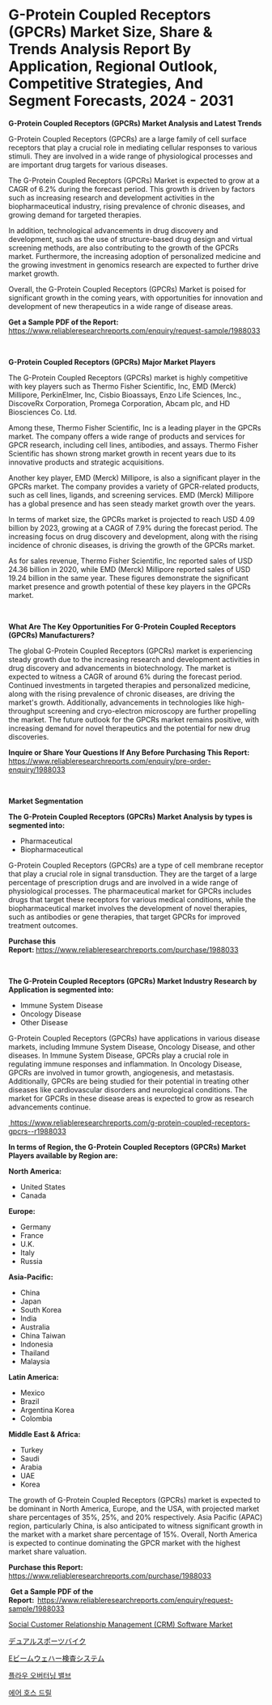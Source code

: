 <p><h1>G-Protein Coupled Receptors (GPCRs) Market Size, Share & Trends Analysis Report By Application, Regional Outlook, Competitive Strategies, And Segment Forecasts, 2024 - 2031</h1></p><p><strong>G-Protein Coupled Receptors (GPCRs) Market Analysis and Latest Trends</strong></p>
<p><p>G-Protein Coupled Receptors (GPCRs) are a large family of cell surface receptors that play a crucial role in mediating cellular responses to various stimuli. They are involved in a wide range of physiological processes and are important drug targets for various diseases.</p><p>The G-Protein Coupled Receptors (GPCRs) Market is expected to grow at a CAGR of 6.2% during the forecast period. This growth is driven by factors such as increasing research and development activities in the biopharmaceutical industry, rising prevalence of chronic diseases, and growing demand for targeted therapies.</p><p>In addition, technological advancements in drug discovery and development, such as the use of structure-based drug design and virtual screening methods, are also contributing to the growth of the GPCRs market. Furthermore, the increasing adoption of personalized medicine and the growing investment in genomics research are expected to further drive market growth.</p><p>Overall, the G-Protein Coupled Receptors (GPCRs) Market is poised for significant growth in the coming years, with opportunities for innovation and development of new therapeutics in a wide range of disease areas.</p></p>
<p><strong>Get a Sample PDF of the Report:&nbsp;</strong> <a href="https://www.reliableresearchreports.com/enquiry/request-sample/1988033">https://www.reliableresearchreports.com/enquiry/request-sample/1988033</a></p>
<p>&nbsp;</p>
<p><strong>G-Protein Coupled Receptors (GPCRs) Major Market Players</strong></p>
<p><p>The G-Protein Coupled Receptors (GPCRs) market is highly competitive with key players such as Thermo Fisher Scientific, Inc, EMD (Merck) Millipore, PerkinElmer, Inc, Cisbio Bioassays, Enzo Life Sciences, Inc., DiscoveRx Corporation, Promega Corporation, Abcam plc, and HD Biosciences Co. Ltd.</p><p>Among these, Thermo Fisher Scientific, Inc is a leading player in the GPCRs market. The company offers a wide range of products and services for GPCR research, including cell lines, antibodies, and assays. Thermo Fisher Scientific has shown strong market growth in recent years due to its innovative products and strategic acquisitions.</p><p>Another key player, EMD (Merck) Millipore, is also a significant player in the GPCRs market. The company provides a variety of GPCR-related products, such as cell lines, ligands, and screening services. EMD (Merck) Millipore has a global presence and has seen steady market growth over the years.</p><p>In terms of market size, the GPCRs market is projected to reach USD 4.09 billion by 2023, growing at a CAGR of 7.9% during the forecast period. The increasing focus on drug discovery and development, along with the rising incidence of chronic diseases, is driving the growth of the GPCRs market.</p><p>As for sales revenue, Thermo Fisher Scientific, Inc reported sales of USD 24.36 billion in 2020, while EMD (Merck) Millipore reported sales of USD 19.24 billion in the same year. These figures demonstrate the significant market presence and growth potential of these key players in the GPCRs market.</p></p>
<p>&nbsp;</p>
<p><strong>What Are The Key Opportunities For G-Protein Coupled Receptors (GPCRs) Manufacturers?</strong></p>
<p><p>The global G-Protein Coupled Receptors (GPCRs) market is experiencing steady growth due to the increasing research and development activities in drug discovery and advancements in biotechnology. The market is expected to witness a CAGR of around 6% during the forecast period. Continued investments in targeted therapies and personalized medicine, along with the rising prevalence of chronic diseases, are driving the market's growth. Additionally, advancements in technologies like high-throughput screening and cryo-electron microscopy are further propelling the market. The future outlook for the GPCRs market remains positive, with increasing demand for novel therapeutics and the potential for new drug discoveries.</p></p>
<p><strong>Inquire or Share Your Questions If Any Before Purchasing This Report:</strong> <a href="https://www.reliableresearchreports.com/enquiry/pre-order-enquiry/1988033">https://www.reliableresearchreports.com/enquiry/pre-order-enquiry/1988033</a></p>
<p>&nbsp;</p>
<p><strong>Market Segmentation</strong></p>
<p><strong>The G-Protein Coupled Receptors (GPCRs) Market Analysis by types is segmented into:</strong></p>
<p><ul><li>Pharmaceutical</li><li>Biopharmaceutical</li></ul></p>
<p><p>G-Protein Coupled Receptors (GPCRs) are a type of cell membrane receptor that play a crucial role in signal transduction. They are the target of a large percentage of prescription drugs and are involved in a wide range of physiological processes. The pharmaceutical market for GPCRs includes drugs that target these receptors for various medical conditions, while the biopharmaceutical market involves the development of novel therapies, such as antibodies or gene therapies, that target GPCRs for improved treatment outcomes.</p></p>
<p><strong>Purchase this Report:&nbsp;</strong><a href="https://www.reliableresearchreports.com/purchase/1988033">https://www.reliableresearchreports.com/purchase/1988033</a></p>
<p>&nbsp;</p>
<p><strong>The G-Protein Coupled Receptors (GPCRs) Market Industry Research by Application is segmented into:</strong></p>
<p><ul><li>Immune System Disease</li><li>Oncology Disease</li><li>Other Disease</li></ul></p>
<p><p>G-Protein Coupled Receptors (GPCRs) have applications in various disease markets, including Immune System Disease, Oncology Disease, and other diseases. In Immune System Disease, GPCRs play a crucial role in regulating immune responses and inflammation. In Oncology Disease, GPCRs are involved in tumor growth, angiogenesis, and metastasis. Additionally, GPCRs are being studied for their potential in treating other diseases like cardiovascular disorders and neurological conditions. The market for GPCRs in these disease areas is expected to grow as research advancements continue.</p></p>
<p><a href="https://www.reliableresearchreports.com/g-protein-coupled-receptors-gpcrs--r1988033">&nbsp;https://www.reliableresearchreports.com/g-protein-coupled-receptors-gpcrs--r1988033</a></p>
<p><strong>In terms of Region, the G-Protein Coupled Receptors (GPCRs) Market Players available by Region are:</strong></p>
<p>
    <p> <strong> North America: </strong>
        <ul>
            <li>United States</li>
            <li>Canada</li>
        </ul>
        </p> 
    <p> <strong> Europe: </strong>
        <ul>
            <li>Germany</li>
            <li>France</li>
            <li>U.K.</li>
            <li>Italy</li>
            <li>Russia</li>
        </ul>
        </p> 
    <p> <strong> Asia-Pacific: </strong>
        <ul>
            <li>China</li>
            <li>Japan</li>
            <li>South Korea</li>
            <li>India</li>
            <li>Australia</li>
            <li>China Taiwan</li>
            <li>Indonesia</li>
            <li>Thailand</li>
            <li>Malaysia</li>
        </ul>
        </p> 
    <p> <strong> Latin America: </strong>
        <ul>
            <li>Mexico</li>
            <li>Brazil</li>
            <li>Argentina Korea</li>
            <li>Colombia</li>
        </ul>
        </p> 
    <p> <strong> Middle East & Africa: </strong>
        <ul>
            <li>Turkey</li>
            <li>Saudi</li>
            <li>Arabia</li>
            <li>UAE</li>
            <li>Korea</li>
        </ul>
    </p>
    </p>
<p><p>The growth of G-Protein Coupled Receptors (GPCRs) market is expected to be dominant in North America, Europe, and the USA, with projected market share percentages of 35%, 25%, and 20% respectively. Asia Pacific (APAC) region, particularly China, is also anticipated to witness significant growth in the market with a market share percentage of 15%. Overall, North America is expected to continue dominating the GPCR market with the highest market share valuation.</p></p>
<p><strong>Purchase this Report: </strong><a href="https://www.reliableresearchreports.com/purchase/1988033">https://www.reliableresearchreports.com/purchase/1988033</a></p>
<p>&nbsp;<strong>Get a Sample PDF of the Report:&nbsp;&nbsp;</strong><a href="https://www.reliableresearchreports.com/enquiry/request-sample/1988033">https://www.reliableresearchreports.com/enquiry/request-sample/1988033</a></p>
<p><strong></strong></p>
<p><p><a href="https://github.com/ajohirul8010/Market-Research-Report-List-1/blob/main/social-customer-relationship-management-crm-software-market.md">Social Customer Relationship Management (CRM) Software Market</a></p><p><a href="https://github.com/vtbvgl20191192/Market-Research-Report-List-2/blob/main/5507622116256.md">デュアルスポーツバイク</a></p><p><a href="https://github.com/laurenreichert/Market-Research-Report-List-2/blob/main/5797169116257.md">Eビームウェハー検査システム</a></p><p><a href="https://github.com/Penelolack456456/Market-Research-Report-List-2/blob/main/6335628111631.md">플라우 오버터닝 밸브</a></p><p><a href="https://github.com/darrellockm3ytan895656/Market-Research-Report-List-2/blob/main/6426160111632.md">에어 호스 드릴</a></p></p>